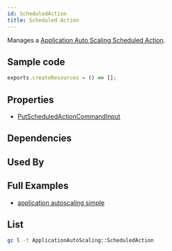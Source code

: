 ```yaml
---
id: ScheduledAction
title: Scheduled Action
---
```


Manages a [Application Auto Scaling Scheduled Action](https://console.aws.amazon.com/awsautoscaling/home#dashboard).

## Sample code

```js
exports.createResources = () => [];
```

## Properties

- [PutScheduledActionCommandInput](https://docs.aws.amazon.com/AWSJavaScriptSDK/v3/latest/clients/client-application-auto-scaling/interfaces/putscheduledactioncommandinput.html)

## Dependencies

## Used By

## Full Examples

- [application autoscaling simple](https://github.com/grucloud/grucloud/tree/main/examples/aws/ApplicationAutoScaling/app-autoscaling-simple)

## List

```sh
gc l -t ApplicationAutoScaling::ScheduledAction
```

```txt

```
